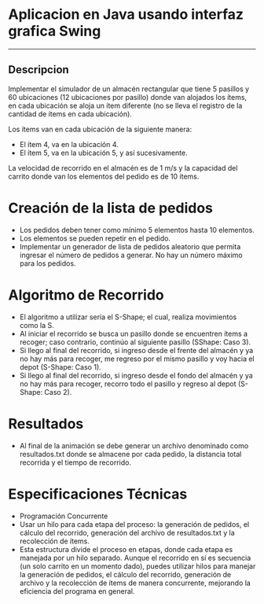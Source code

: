 # Aplicacion en Java usando interfaz grafica Swing

---

## Descripcion
Implementar el simulador de un almacén rectangular que tiene 5
pasillos y 60 ubicaciones (12 ubicaciones por pasillo) donde van
alojados los ítems, en cada ubicación se aloja un ítem diferente
(no se lleva el registro de la cantidad de ítems en cada ubicación).

Los ítems van en cada ubicación de la siguiente manera:
* El ítem 4, va en la ubicación 4.
* El ítem 5, va en la ubicación 5, y así sucesivamente.

La velocidad de recorrido en el almacén es de 1 m/s y la
capacidad del carrito donde van los elementos del pedido es de
10 ítems.

# Creación de la lista de pedidos
* Los pedidos deben tener como mínimo 5 elementos hasta 10 elementos.
* Los elementos se pueden repetir en el pedido.
* Implementar un generador de lista de pedidos aleatorio que permita ingresar el número de pedidos a generar. No hay un número máximo para los pedidos.

# Algoritmo de Recorrido
* El algoritmo a utilizar sería el S-Shape; el cual, realiza movimientos como la S.
* Al iniciar el recorrido se busca un pasillo donde se encuentren ítems a recoger; caso contrario, continúo al siguiente pasillo (SShape: Caso 3).
* Si llego al final del recorrido, si ingreso desde el frente del almacén y ya no hay más para recoger, me regreso por el mismo pasillo y voy hacia el depot (S-Shape: Caso 1).
* Si llego al final del recorrido, si ingreso desde el fondo del almacén y ya no hay más para recoger, recorro todo el pasillo y regreso al depot (S-Shape: Caso 2).

# Resultados
* Al final de la animación se debe generar un archivo
denominado como resultados.txt donde se
almacene por cada pedido, la distancia total
recorrida y el tiempo de recorrido.

# Especificaciones Técnicas
* Programación Concurrente
* Usar un hilo para cada etapa del proceso: la generación de pedidos, el cálculo del recorrido, generación del archivo de resultados.txt y la recolección de ítems.
* Esta estructura divide el proceso en etapas, donde cada etapa es manejada por un hilo separado. Aunque el recorrido en sí es secuencia (un solo carrito en un momento dado), puedes utilizar hilos para manejar la generación de pedidos, el cálculo del recorrido, generación de archivo y la recolección de ítems de manera concurrente, mejorando la eficiencia del programa en general.

